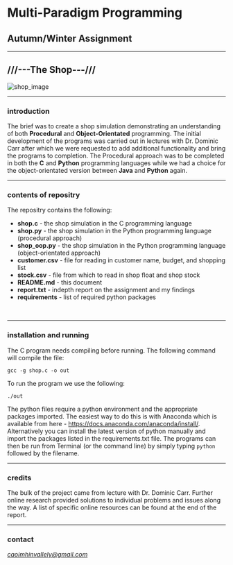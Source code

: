 # Multi-Paradigm Programming

## Autumn/Winter Assignment

---

## ///---The Shop---///

![shop_image]('/Images/shop1.png')

---

### introduction  
The brief was to create a shop simulation demonstrating an understanding of both **Procedural** and **Object-Orientated** programming. The initial development of the programs was carried out in lectures with Dr. Dominic Carr after which we were requested to add additional functionality and bring the programs to completion. The Procedural approach was to be completed in both the **C** and **Python** programming languages while we had a choice for the object-orientated version between **Java** and **Python** again.
<br>

___

### contents of repositry
The repositry contains the following:
- **shop.c** - the shop simulation in the C programming language
- **shop.py** - the shop simulation in the Python programming language (procedural approach)
- **shop_oop.py** - the shop simulation in the Python programming language (object-orientated approach)
- **customer.csv** - file for reading in customer name, budget, and shopping list
- **stock.csv** - file from which to read in shop float and shop stock
- **README.md** - this document
- **report.txt** - indepth report on the assignment and my findings
- **requirements** - list of required python packages
<br>

___

### installation and running
The C program needs compiling before running. The following command will compile the file:
```
gcc -g shop.c -o out
```
To run the program we use the following:
```
./out
```
The python files require a python environment and the appropriate packages imported. The easiest way to do this is with Anaconda which is available from here - https://docs.anaconda.com/anaconda/install/. Alternatively you can install the latest version of python manually and import the packages listed in the requirements.txt file.
The programs can then be run from Terminal (or the command line) by simply typing `python` followed by the filename.
<br>

___


### credits
The bulk of the project came from lecture with Dr. Dominic Carr. Further online research provided solutions to individual problems and issues along the way. A list of specific online resources can be found at the end of the report.
<br>

___

### contact
*caoimhinvallely@gmail.com*




